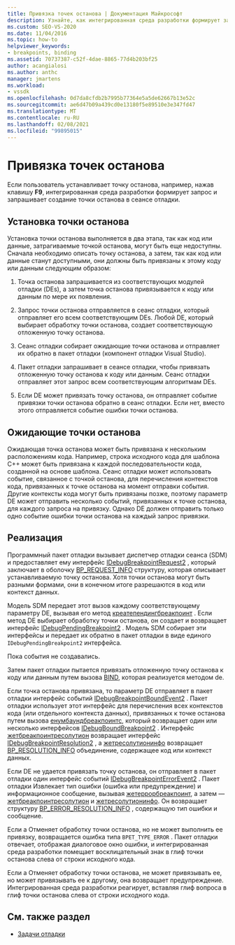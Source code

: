 ```yaml
---
title: Привязка точек останова | Документация Майкрософт
description: Узнайте, как интегрированная среда разработки формирует запрос к точке останова и предлагает сеансу отладки создать точку останова, когда пользователь устанавливает точку останова.
ms.custom: SEO-VS-2020
ms.date: 11/04/2016
ms.topic: how-to
helpviewer_keywords:
- breakpoints, binding
ms.assetid: 70737387-c52f-4dae-8865-77d4b203bf25
author: acangialosi
ms.author: anthc
manager: jmartens
ms.workload:
- vssdk
ms.openlocfilehash: 0d7da8cfdb2b7995b77364e5a5de62667b13e52c
ms.sourcegitcommit: ae6d47b09a439cd0e13180f5e89510e3e347fd47
ms.translationtype: MT
ms.contentlocale: ru-RU
ms.lasthandoff: 02/08/2021
ms.locfileid: "99895015"
---
```

# <a name="bind-breakpoints"></a>Привязка точек останова
Если пользователь устанавливает точку останова, например, нажав клавишу **F9**, интегрированная среда разработки формирует запрос и запрашивает создание точки останова в сеансе отладки.

## <a name="set-a-breakpoint"></a>Установка точки останова
 Установка точки останова выполняется в два этапа, так как код или данные, затрагиваемые точкой останова, могут быть еще недоступны. Сначала необходимо описать точку останова, а затем, так как код или данные станут доступными, они должны быть привязаны к этому коду или данным следующим образом:

1. Точка останова запрашивается из соответствующих модулей отладки (DEs), а затем точка останова привязывается к коду или данным по мере их появления.

2. Запрос точки останова отправляется в сеанс отладки, который отправляет его всем соответствующим DEs. Любой DE, который выбирает обработку точки останова, создает соответствующую отложенную точку останова.

3. Сеанс отладки собирает ожидающие точки останова и отправляет их обратно в пакет отладки (компонент отладки Visual Studio).

4. Пакет отладки запрашивает в сеансе отладки, чтобы привязать отложенную точку останова к коду или данным. Сеанс отладки отправляет этот запрос всем соответствующим алгоритмам DEs.

5. Если DE может привязать точку останова, он отправляет событие привязки точки останова обратно в сеанс отладки. Если нет, вместо этого отправляется событие ошибки точки останова.

## <a name="pending-breakpoints"></a>Ожидающие точки останова
 Ожидающая точка останова может быть привязана к нескольким расположениям кода. Например, строка исходного кода для шаблона C++ может быть привязана к каждой последовательности кода, созданной на основе шаблона. Сеанс отладки может использовать событие, связанное с точкой останова, для перечисления контекстов кода, привязанных к точке останова на момент отправки события. Другие контексты кода могут быть привязаны позже, поэтому параметр DE может отправить несколько событий, привязанных к точке останова, для каждого запроса на привязку. Однако DE должен отправить только одно событие ошибки точки останова на каждый запрос привязки.

## <a name="implementation"></a>Реализация
 Программный пакет отладки вызывает диспетчер отладки сеанса (SDM) и предоставляет ему интерфейс [IDebugBreakpointRequest2](../../extensibility/debugger/reference/idebugbreakpointrequest2.md) , который заключает в оболочку [BP_REQUEST_INFO](../../extensibility/debugger/reference/bp-request-info.md) структуру, которая описывает устанавливаемую точку останова. Хотя точки останова могут быть разными формами, они в конечном итоге разрешаются в код или контекст данных.

 Модель SDM передает этот вызов каждому соответствующему параметру DE, вызывая его метод [креатепендингбреакпоинт](../../extensibility/debugger/reference/idebugengine2-creatependingbreakpoint.md) . Если метод DE выбирает обработку точки останова, он создает и возвращает интерфейс [IDebugPendingBreakpoint2](../../extensibility/debugger/reference/idebugpendingbreakpoint2.md) . Модель SDM собирает эти интерфейсы и передает их обратно в пакет отладки в виде единого `IDebugPendingBreakpoint2` интерфейса.

 Пока события не создавались.

 Затем пакет отладки пытается привязать отложенную точку останова к коду или данным путем вызова [BIND](../../extensibility/debugger/reference/idebugpendingbreakpoint2-bind.md), которая реализуется методом de.

 Если точка останова привязана, то параметр DE отправляет в пакет отладки интерфейс событий [IDebugBreakpointBoundEvent2](../../extensibility/debugger/reference/idebugbreakpointboundevent2.md) . Пакет отладки использует этот интерфейс для перечисления всех контекстов кода (или отдельного контекста данных), привязанных к точке останова путем вызова [енумбаундбреакпоинтс](../../extensibility/debugger/reference/idebugbreakpointboundevent2-enumboundbreakpoints.md), который возвращает один или несколько интерфейсов [IDebugBoundBreakpoint2](../../extensibility/debugger/reference/idebugboundbreakpoint2.md) . Интерфейс [жетбреакпоинтресолутион](../../extensibility/debugger/reference/idebugboundbreakpoint2-getbreakpointresolution.md) возвращает интерфейс [IDebugBreakpointResolution2](../../extensibility/debugger/reference/idebugbreakpointresolution2.md) , а [жетресолутионинфо](../../extensibility/debugger/reference/idebugbreakpointresolution2-getresolutioninfo.md) возвращает [BP_RESOLUTION_INFO](../../extensibility/debugger/reference/bp-resolution-info.md) объединение, содержащее код или контекст данных.

 Если DE не удается привязать точку останова, он отправляет в пакет отладки один интерфейс событий [IDebugBreakpointErrorEvent2](../../extensibility/debugger/reference/idebugbreakpointerrorevent2.md) . Пакет отладки Извлекает тип ошибки (ошибка или предупреждение) и информационное сообщение, вызывая [жетеррорбреакпоинт](../../extensibility/debugger/reference/idebugbreakpointerrorevent2-geterrorbreakpoint.md), а затем — [жетбреакпоинтресолутион](../../extensibility/debugger/reference/idebugerrorbreakpoint2-getbreakpointresolution.md) и [жетресолутионинфо](../../extensibility/debugger/reference/idebugerrorbreakpointresolution2-getresolutioninfo.md). Он возвращает структуру [BP_ERROR_RESOLUTION_INFO](../../extensibility/debugger/reference/bp-error-resolution-info.md) , содержащую тип ошибки и сообщение.

 Если a Отменяет обработку точки останова, но не может выполнить ее привязку, возвращается ошибка типа `BPET_TYPE_ERROR` . Пакет отладки отвечает, отображая диалоговое окно ошибки, и интегрированная среда разработки помещает восклицательный знак в глиф точки останова слева от строки исходного кода.

 Если a Отменяет обработку точки останова, не может привязывать ее, но может привязывать ее к другому, она возвращает предупреждение. Интегрированная среда разработки реагирует, вставляя глиф вопроса в глиф точки останова слева от строки исходного кода.

## <a name="see-also"></a>См. также раздел
- [Задачи отладки](../../extensibility/debugger/debugging-tasks.md)
